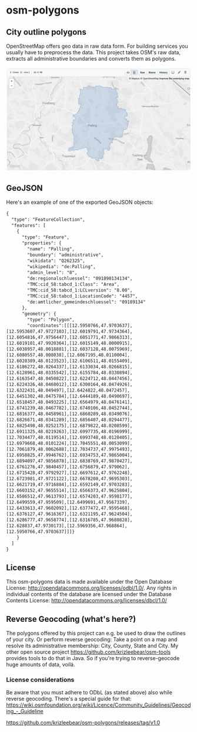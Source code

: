 # osm-polygons

## City outline polygons
OpenStreetMap offers geo data in raw data form. For building services you usually have to preprocess the data.
This project takes OSM's raw data, extracts all administrative boundaries and converts them as polygons.

[<img src="https://raw.githubusercontent.com/krizleebear/osm-polygons/master/examples/palling-screenshot.png">](../../blob/master/examples/palling.geojson)

## GeoJSON
Here's an example of one of the exported GeoJSON objects:
```
{
  "type": "FeatureCollection",
  "features": [
    {
      "type": "Feature",
      "properties": {
        "name": "Palling",
        "boundary": "administrative",
        "wikidata": "Q262325",
        "wikipedia": "de:Palling",
        "admin_level": "8",
        "de:regionalschluessel": "091890134134",
        "TMC:cid_58:tabcd_1:Class": "Area",
        "TMC:cid_58:tabcd_1:LCLversion": "8.00",
        "TMC:cid_58:tabcd_1:LocationCode": "4457",
        "de:amtlicher_gemeindeschluessel": "09189134"
      },
      "geometry": {
        "type": "Polygon",
        "coordinates":[[[12.5950766,47.9703637],[12.5953607,47.9727103],[12.6019791,47.9734364],[12.6054816,47.9756447],[12.6051771,47.9866313],[12.6019101,47.9920364],[12.6015149,48.0000915],[12.6038957,48.0018881],[12.6037128,48.0075969],[12.6080557,48.008038],[12.6067195,48.0110004],[12.6028389,48.0123523],[12.6106511,48.0155409],[12.6186272,48.0264337],[12.6133034,48.0266815],[12.6128961,48.0335542],[12.6155784,48.0330894],[12.6163547,48.0450822],[12.6224712,48.0447456],[12.6224326,48.0468012],[12.6300164,48.0474926],[12.6322431,48.049497],[12.6424822,48.0472457],[12.6451302,48.0475784],[12.6444189,48.0490697],[12.6518457,48.0493225],[12.6564979,48.0476141],[12.6741239,48.0467782],[12.6740106,48.0452744],[12.6816377,48.0458961],[12.6860289,48.0349076],[12.6826671,48.0341289],[12.6856407,48.0294477],[12.6825498,48.0252175],[12.6879822,48.0208599],[12.6911325,48.0219263],[12.6997735,48.0196999],[12.7034477,48.0119514],[12.6993748,48.0120405],[12.6979668,48.0101224],[12.7045551,48.0053099],[12.7061879,48.0062688],[12.7034737,47.9975493],[12.6958825,47.9946762],[12.6934753,47.9865004],[12.6894097,47.9856878],[12.6838769,47.9870427],[12.6761276,47.9840457],[12.6756879,47.979062],[12.6715428,47.9792927],[12.6697612,47.9762248],[12.6723981,47.9721122],[12.6678208,47.9695303],[12.6621719,47.9716884],[12.6592149,47.9703283],[12.6603152,47.9655514],[12.6566373,47.9625804],[12.6586512,47.9613793],[12.6574203,47.9598177],[12.6499559,47.959509],[12.6499691,47.9567339],[12.6433613,47.9602092],[12.6377472,47.9595468],[12.6376127,47.9616367],[12.6321195,47.9624504],[12.6286777,47.9658774],[12.6316785,47.9680828],[12.628837,47.9730173],[12.5969356,47.968864],[12.5950766,47.9703637]]]}
    }
  ]
}
```

## License
This osm-polygons data is made available under the Open Database License: http://opendatacommons.org/licenses/odbl/1.0/. Any rights in individual contents of the database are licensed under the Database Contents License: http://opendatacommons.org/licenses/dbcl/1.0/

## Reverse Geocoding (what's here?)
The polygons offered by this project can e.g. be used to draw the outlines of your city.
Or perform reverse geocoding: Take a point on a map and resolve its administrative membership: City, County, State and City.
My other open source project https://github.com/krizleebear/osm-tools provides tools to do that in Java.
So if you're trying to reverse-geocode huge amounts of data, voilá.

### License considerations
Be aware that you must adhere to ODbL (as stated above) also while reverse geocoding. There's a special guide for that: https://wiki.osmfoundation.org/wiki/Licence/Community_Guidelines/Geocoding_-_Guideline


https://github.com/krizleebear/osm-polygons/releases/tag/v1.0
